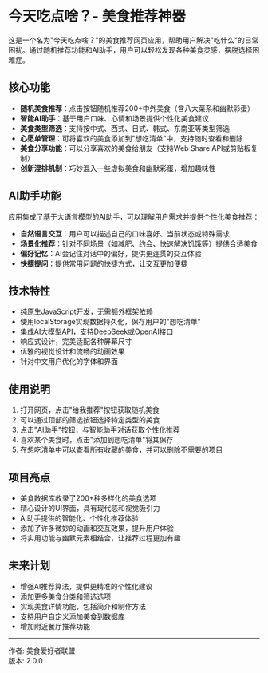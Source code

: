# 今天吃点啥？- 美食推荐神器

这是一个名为"今天吃点啥？"的美食推荐网页应用，帮助用户解决"吃什么"的日常困扰。通过随机推荐功能和AI助手，用户可以轻松发现各种美食灵感，摆脱选择困难症。

## 核心功能

- **随机美食推荐**：点击按钮随机推荐200+中外美食（含八大菜系和幽默彩蛋）
- **智能AI助手**：基于用户口味、心情和场景提供个性化美食建议
- **美食类型筛选**：支持按中式、西式、日式、韩式、东南亚等类型筛选
- **心愿单管理**：可将喜欢的美食添加到"想吃清单"中，支持随时查看和删除
- **美食分享功能**：可以分享喜欢的美食给朋友（支持Web Share API或剪贴板复制）
- **创新混排机制**：巧妙混入一些虚拟美食和幽默彩蛋，增加趣味性

## AI助手功能

应用集成了基于大语言模型的AI助手，可以理解用户需求并提供个性化美食推荐：

- **自然语言交互**：用户可以描述自己的口味喜好、当前状态或特殊需求
- **场景化推荐**：针对不同场景（如减肥、约会、快速解决饥饿等）提供合适美食
- **偏好记忆**：AI会记住对话中的偏好，提供更连贯的交互体验
- **快捷提问**：提供常用问题的快捷方式，让交互更加便捷

## 技术特性

- 纯原生JavaScript开发，无需额外框架依赖
- 使用localStorage实现数据持久化，保存用户的"想吃清单"
- 集成AI大模型API，支持DeepSeek或OpenAI接口
- 响应式设计，完美适配各种屏幕尺寸
- 优雅的视觉设计和流畅的动画效果
- 针对中文用户优化的字体和界面

## 使用说明

1. 打开网页，点击"给我推荐"按钮获取随机美食
2. 可以通过顶部的筛选按钮选择特定类型的美食
3. 点击"AI助手"按钮，与智能助手对话获取个性化推荐
4. 喜欢某个美食时，点击"添加到想吃清单"将其保存
5. 在想吃清单中可以查看所有收藏的美食，并可以删除不需要的项目

## 项目亮点

- 美食数据库收录了200+种多样化的美食选项
- 精心设计的UI界面，具有现代感和视觉吸引力
- AI助手提供的智能化、个性化推荐体验
- 添加了许多微妙的动画和交互效果，提升用户体验
- 将实用功能与幽默元素相结合，让推荐过程更加有趣

## 未来计划

- 增强AI推荐算法，提供更精准的个性化建议
- 添加更多美食分类和筛选选项
- 实现美食详情功能，包括简介和制作方法
- 支持用户自定义添加美食到数据库
- 增加附近餐厅推荐功能

---

作者: 美食爱好者联盟  
版本: 2.0.0